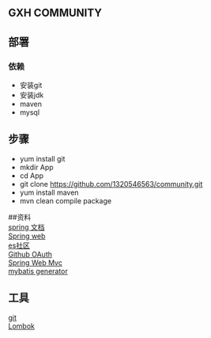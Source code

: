 ## GXH COMMUNITY

## 部署
### 依赖
- 安装git  
- 安装jdk  
- maven  
- mysql
## 步骤   
- yum install git 
- mkdir App
- cd App
- git clone https://github.com/1320546563/community.git  
- yum install maven  
- mvn clean compile package 

##资料  
[spring 文档](http://spring.io/guides)  
[Spring web](http://spring.io/guides/gs/serving-web-content/)  
[es社区](http://elasticsearch.cn/explore)  
[Github OAuth](https://developer.github.com/apps/building-oauth-apps/creating-an-oauth-app/)  
[Spring Web Mvc](https://docs.spring.io/spring/docs/5.1.9.RELEASE/spring-framework-reference/web.html#spring-web)  
[mybatis generator](http://www.mybatis.org/generator/reference/plugins.html)
## 工具
[git](http://git-scm.com/download)  
[Lombok](http://www.projectlombok.org)  
 
